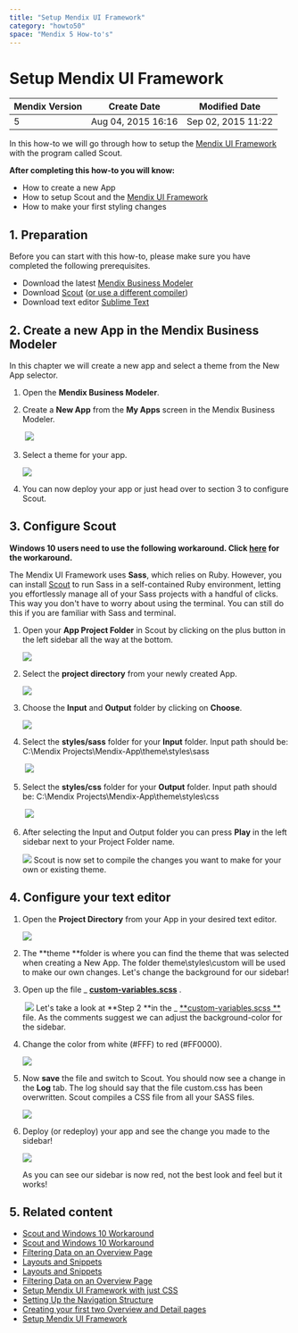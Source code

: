 ```yaml
---
title: "Setup Mendix UI Framework"
category: "howto50"
space: "Mendix 5 How-to's"
---
```

# Setup Mendix UI Framework

<table><thead><tr><th class="confluenceTh">Mendix Version</th><th class="confluenceTh">Create Date</th><th colspan="1" class="confluenceTh">Modified Date</th></tr></thead><tbody><tr><td class="confluenceTd">5</td><td class="confluenceTd">Aug 04, 2015 16:16</td><td colspan="1" class="confluenceTd">Sep 02, 2015 11:22</td></tr></tbody></table>

In this how-to we will go through how to setup the [Mendix UI Framework](https://ux.mendix.com/) with the program called Scout.

**After completing this how-to you will know:**

*   How to create a new App
*   How to setup Scout and the [Mendix UI Framework](https://ux.mendix.com/)
*   How to make your first styling changes

## 1. Preparation

Before you can start with this how-to, please make sure you have completed the following prerequisites.

*   Download the latest [Mendix Business Modeler](https://appstore.mendix.com)
*   Download [Scout](http://mhs.github.io/scout-app/) ([or use a different compiler](http://sass-lang.com/install))
*   Download text editor [Sublime Text](http://www.sublimetext.com/)

## 2\. Create a new App in the Mendix Business Modeler

In this chapter we will create a new app and select a theme from the New App selector.

1.  Open the **Mendix Business Modeler**.
2.  Create a **New App** from the **My Apps** screen in the Mendix Business Modeler.

     ![](attachments/14091404/14385328.png)
3.  Select a theme for your app.

    ![](attachments/14091404/14385330.png)
4.  You can now deploy your app or just head over to section 3 to configure Scout.

## 3\. Configure Scout

**Windows 10 users need to use the following workaround. Click [here](Scout+and+Windows+10+Workaround) for the workaround.**

The Mendix UI Framework uses **Sass**, which relies on Ruby. However, you can install [Scout](http://mhs.github.io/scout-app/) to run Sass in a self-contained Ruby environment, letting you effortlessly manage all of your Sass projects with a handful of clicks. This way you don't have to worry about using the terminal. You can still do this if you are familiar with Sass and terminal.

1.  Open your **App Project Folder** in Scout by clicking on the plus button in the left sidebar all the way at the bottom.

    ![](attachments/14091404/14385332.png)
2.  Select the **project directory** from your newly created App.

    ![](attachments/14091404/14385333.png)
3.  Choose the **Input** and **Output** folder by clicking on **Choose**.

    ![](attachments/14091404/14385334.png)
4.  Select the **styles/sass** folder for your **Input** folder.
    Input path should be: C:\Mendix Projects\Mendix-App\theme\styles\sass

     ![](attachments/14091404/14385503.png)
5.  Select the **styles/css** folder for your **Output** folder.
    Input path should be: C:\Mendix Projects\Mendix-App\theme\styles\css

     ![](attachments/14091404/14385504.png)
6.  After selecting the Input and Output folder you can press **Play** in the left sidebar next to your Project Folder name.

    ![](attachments/14091404/14385337.png)
    Scout is now set to compile the changes you want to make for your own or existing theme.

## 4\. Configure your text editor

1.  Open the **Project Directory** from your App in your desired text editor.

    ![](attachments/14091404/14385505.png)
2.  The **theme **folder is where you can find the theme that was selected when creating a New App. The folder theme\styles\custom will be used to make our own changes. Let's change the background for our sidebar!
3.  Open up the file _ <u>**custom-variables.scss**</u> .

     ![](attachments/14091404/14385506.png)
    Let's take a look at **Step 2 **in the _ <u>**custom-variables.scss **</u> file. As the comments suggest we can adjust the background-color for the sidebar. 
4.  Change the color from white (#FFF) to red (#FF0000).

    ![](attachments/14091404/14385508.png)

5.  Now **save** the file and switch to Scout. You should now see a change in the **Log** tab. The log should say that the file custom.css has been overwritten. Scout compiles a CSS file from all your SASS files.

    ![](attachments/14091404/14385342.png)

6.  Deploy (or redeploy) your app and see the change you made to the sidebar!

    ![](attachments/14091404/14385343.png)

    As you can see our sidebar is now red, not the best look and feel but it works!

## 5\. Related content

*   [Scout and Windows 10 Workaround](/howto50/Scout+and+Windows+10+Workaround)
*   [Scout and Windows 10 Workaround](/howto6/Scout+and+Windows+10+Workaround)
*   [Filtering Data on an Overview Page](/howto50/Filtering+Data+on+an+Overview+Page)
*   [Layouts and Snippets](/howto50/Layouts+and+Snippets)
*   [Layouts and Snippets](/howto6/Layouts+and+Snippets)
*   [Filtering Data on an Overview Page](/howto6/Filtering+Data+on+an+Overview+Page)
*   [Setup Mendix UI Framework with just CSS](/howto50/Setup+Mendix+UI+Framework+with+just+CSS)
*   [Setting Up the Navigation Structure](/howto50/Setting+Up+the+Navigation+Structure)
*   [Creating your first two Overview and Detail pages](/howto50/Creating+your+first+two+Overview+and+Detail+pages)
*   [Setup Mendix UI Framework](/howto50/Setup+Mendix+UI+Framework)

